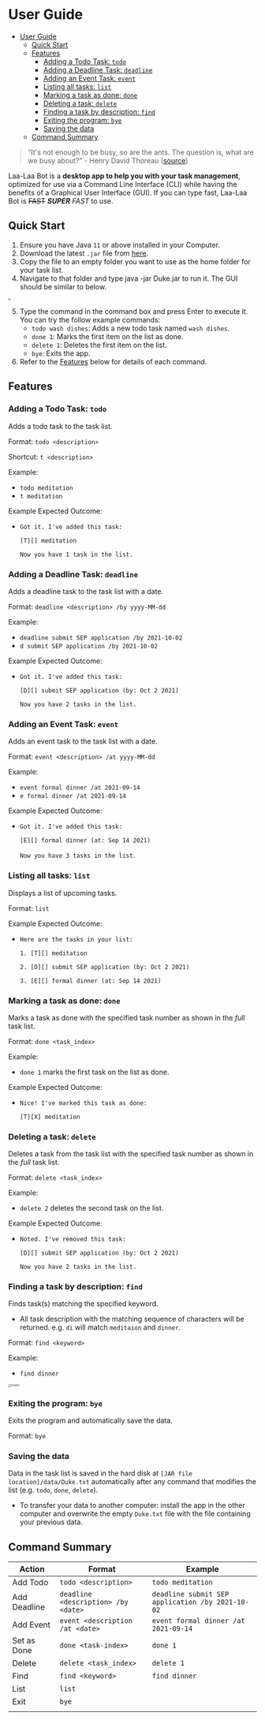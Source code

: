 # User Guide
- [User Guide](#user-guide)
    * [Quick Start](#quick-start)
    * [Features](#features)
        + [Adding a Todo Task: `todo`](#adding-a-todo-task-todo)
        + [Adding a Deadline Task: `deadline`](#adding-a-deadline-task-deadline)
        + [Adding an Event Task: `event`](#adding-an-event-task-event)
        + [Listing all tasks: `list`](#listing-all-tasks-list)
        + [Marking a task as done: `done`](#marking-a-task-as-done-done)
        + [Deleting a task: `delete`](#deleting-a-task-delete)
        + [Finding a task by description: `find`](#finding-a-task-by-description-find)
        + [Exiting the program: `bye`](#exiting-the-program-bye)
        + [Saving the data](#saving-the-data)
    * [Command Summary](#command-summary)


> “It's not enough to be busy, so are the ants. The question is, what are we busy about?” - Henry David Thoreau ([source](https://www.goodreads.com/quotes/7273089-it-s-not-enough-to-be-busy-so-are-the-ants))

Laa-Laa Bot is a **desktop app to help you with your task management**, optimized for use via a Command Line Interface (CLI) while having the benefits of a Graphical User Interface (GUI). If you can type fast, Laa-Laa Bot is ~~FAST~~ ***SUPER*** *FAST* to use.

## Quick Start

1. Ensure you have Java `11` or above installed in your Computer.
2. Download the latest `.jar` file from [here](https://github.com/tianyue58/ip/releases/tag/v0.2).
3. Copy the file to an empty folder you want to use as the home folder for your task list.
4. Navigate to that folder and type java -jar Duke.jar to run it. The GUI should be similar to below.

<img src="https://github.com/tianyue58/ip/blob/master/docs/welcomeScreen.png?raw=true" style="zoom: 33%;" />

5. Type the command in the command box and press Enter to execute it. You can try the follow example commands:
    - `todo wash dishes`: Adds a new todo task named `wash dishes`.
    - `done 1`: Marks the first item on the list as done.
    - `delete 1`: Deletes the first item on the list.
    - `bye`: Exits the app.
6. Refer to the [Features](#Features) below for details of each command.



## Features

### Adding a Todo Task: `todo`

Adds a todo task to the task list.

Format: `todo <description>`

Shortcut: `t <description>`

Example:

- `todo meditation`
- `t meditation`

Example Expected Outcome:

- `Got it. I've added this task:`

  `[T][] meditation`

  `Now you have 1 task in the list.`


### Adding a Deadline Task: `deadline`

Adds a deadline task to the task list with a date.

Format: `deadline <description> /by yyyy-MM-dd`

Example:

- `deadline submit SEP application /by 2021-10-02`
- `d submit SEP application /by 2021-10-02`

Example Expected Outcome:

- `Got it. I've added this task:`

  `[D][] submit SEP application (by: Oct 2 2021)`
  
  `Now you have 2 tasks in the list.`



### Adding an Event Task: `event`

Adds an event task to the task list with a date.

Format: `event <description> /at yyyy-MM-dd`

Example:

- `event formal dinner /at 2021-09-14`
- `e formal dinner /at 2021-09-14`

Example Expected Outcome:

- `Got it. I've added this task:`

  `[E][] formal dinner (at: Sep 14 2021)`

  `Now you have 3 tasks in the list`.



### Listing all tasks: `list`

Displays a list of upcoming tasks.

Format: `list`

Example Expected Outcome:

- `Here are the tasks in your list:`

  `1. [T][] meditation`

  `2. [D][] submit SEP application (by: Oct 2 2021)`

  `3. [E][] formal dinner (at: Sep 14 2021)`



### Marking a task as done: `done`

Marks a task as done with the specified task number as shown in the *full* task list.

Format: `done <task_index>`

Example:

- `done 1` marks the first task on the list as done.

Example Expected Outcome:

- `Nice! I've marked this task as done:`

  `[T][X] meditation`



### Deleting a task: `delete`

Deletes a task from the task list with the specified task number as shown in the *full* task list.

Format: `delete <task_index>`

Example:

- `delete 2` deletes the second task on the list.

Example Expected Outcome:

- `Noted. I've removed this task:`

  `[D][] submit SEP application (by: Oct 2 2021)`

   `Now you have 2 tasks in the list.`



### Finding a task by description: `find`

Finds task(s) matching the specified keyword.

- All task description with the matching sequence of characters will be returned. e.g. `di` will match `meditaion` and `dinner`.

Format: `find <keyword>`

Example:

- `find dinner`

<img src="https://github.com/tianyue58/ip/blob/master/docs/findScreen.png?raw=true" alt="FindGUI" style="zoom:33%;" />


### Exiting the program: `bye`

Exits the program and automatically save the data.

Format: `bye`


### Saving the data

Data in the task list is saved in the hard disk at `[JAR file location]/data/Duke.txt`  automatically after any command that modifies the list (e.g. `todo`, `done`, `delete`).

- To transfer your data to another computer: install the app in the other computer and overwrite the empty `Duke.txt` file with the file containing your previous data.

## Command Summary

| Action       | Format                              | Example                                         |
| ------------ | ----------------------------------- | ----------------------------------------------- |
| Add Todo     | `todo <description>`                | `todo meditation`                               |
| Add Deadline | `deadline <description> /by <date>` | `deadline submit SEP application /by 2021-10-02`|
| Add Event    | `event <description /at <date>`     | `event formal dinner /at 2021-09-14`            |
| Set as Done  | `done <task-index>`                 | `done 1`                                        |
| Delete       | `delete <task_index>`               | `delete 1`                                      |
| Find         | `find <keyword>`                    | `find dinner`                                   |
| List         | `list`                              |                                                 |
| Exit         | `bye`                               |                                                 |
                                                                                 |

